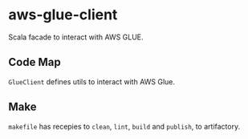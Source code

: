 # aws-glue-client

Scala facade to interact with AWS GLUE.

## Code Map

`GlueClient` defines utils to interact with AWS Glue.

## Make
`makefile` has recepies to `clean`, `lint`, `build` and `publish`, to artifactory.